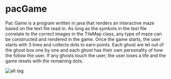 # pacGame
Pac Game is a program written in java that renders an interactive maze based on the text file read in. As long as the symbols in the text file correlate to the correct images in the TileMap class, any type of maze can be constructed and rendered in the game. Once the game starts, the user starts with 3 lives and collects dots to earn points. Each ghost are let out of the ghost box one by one and each ghost has their own personality of how the follow the user. If any ghosts touch the user, the user loses a life and the game resets with the remaining dots.

![alt tag](https://i.imgur.com/id2q7sw.jpg)
